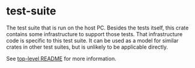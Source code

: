 # test-suite

The test suite that is run on the host PC. Besides the tests itself, this crate contains some infrastructure to support those tests. That infrastructure code is specific to this test suite. It can be used as a model for similar crates in other test suites, but is unlikely to be applicable directly.

See [top-level README](https://github.com/braun-embedded/lpc845-test-stand/blob/master/README.md) for more information.
